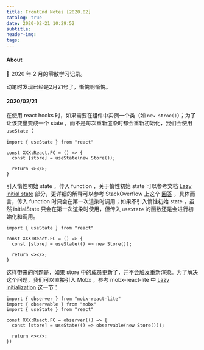 ```yaml
---
title: FrontEnd Notes [2020.02]
catalog: true
date: 2020-02-21 10:29:52
subtitle:
header-img:
tags:
---
```


#### About

📅 2020 年 2 月的零散学习记录。

动笔时发现已经是2月21号了，惭愧啊惭愧。

#### 2020/02/21
在使用 react hooks 时，如果需要在组件中实例一个类（如 `new stroe()`）；为了让该变量变成一个 state ，而不是每次重新渲染时都会重新初始化，我们会使用 `useState` ：
```
import { useState } from "react"

const XXX:React.FC = () => {
  const [store] = useState(new Store());

  return <></>;
}
```
引入惰性初始 state ，传入 function ，关于惰性初始 state 可以参考文档 [Lazy initial state](https://reactjs.org/docs/hooks-reference.html#lazy-initial-state) 部分，更详细的解释可以参考 StackOverflow 上这个 [回答](https://stackoverflow.com/a/58539958) ，具体而言，传入 function 时只会在第一次渲染时调用；如果不引入惰性初始 state ，虽然 initialState 只会在第一次渲染时使用，但传入 `useState` 的函数还是会进行初始化和调用。
```
import { useState } from "react"

const XXX:React.FC = () => {
  const [store] = useState(() => new Store());

  return <></>;
}
```
这样带来的问题是，如果 store 中的成员更新了，并不会触发重新渲染。为了解决这个问题，我们可以直接引入 Mobx ，参考 mobx-react-lite 中 [Lazy initialization](https://github.com/mobxjs/mobx-react-lite#lazy-initialization) 这一节：
```
import { observer } from "mobx-react-lite"
import { observable } from "mobx"
import { useState } from "react"

const XXX:React.FC = observer(() => {
  const [store] = useState(() => observable(new Store()));

  return <></>;
})
```